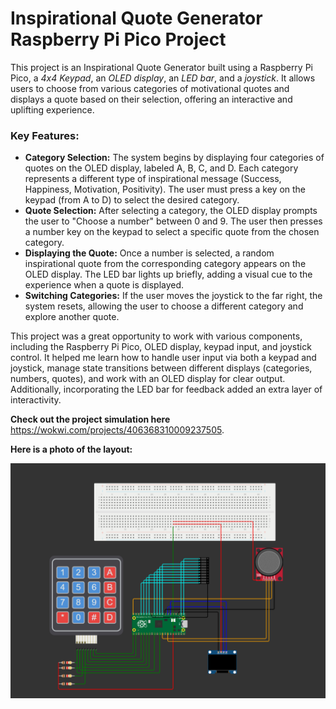 # Inspirational Quote Generator Raspberry Pi Pico Project

This project is an Inspirational Quote Generator built using a Raspberry
Pi Pico, a *4x4 Keypad*, an *OLED display*, an *LED bar*, and a *joystick*. It
allows users to choose from various categories of motivational quotes
and displays a quote based on their selection, offering an interactive
and uplifting experience.

### Key Features:
+ **Category Selection:** The system begins by displaying four
categories of quotes on the OLED display, labeled A, B, C, and D. Each
category represents a different type of inspirational message (Success,
Happiness, Motivation, Positivity). The user must press a key on the
keypad (from A to D) to select the desired category.  
+ **Quote Selection:** After selecting a category, the OLED display 
prompts the user to \"Choose a number\" between 0 and 9. The user then presses 
a number key on the keypad to select a specific quote from the chosen category.  
+ **Displaying the Quote:** Once a number is selected, a random inspirational
quote from the corresponding category appears on the OLED display. The LED bar lights 
up briefly, adding a visual cue to the experience when a quote is displayed.  
+ **Switching Categories:** If the user moves the joystick to the far right, 
the system resets, allowing the user to choose a different category and explore another quote.

This project was a great opportunity to work with various components,
including the Raspberry Pi Pico, OLED display, keypad input, and
joystick control. It helped me learn how to handle user input via both a
keypad and joystick, manage state transitions between different displays
(categories, numbers, quotes), and work with an OLED display for clear
output. Additionally, incorporating the LED bar for feedback added an
extra layer of interactivity.

**Check out the project simulation here**
https://wokwi.com/projects/406368310009237505.

**Here is a photo of the layout:**

![Inspirational quotes](layout_pic.png)